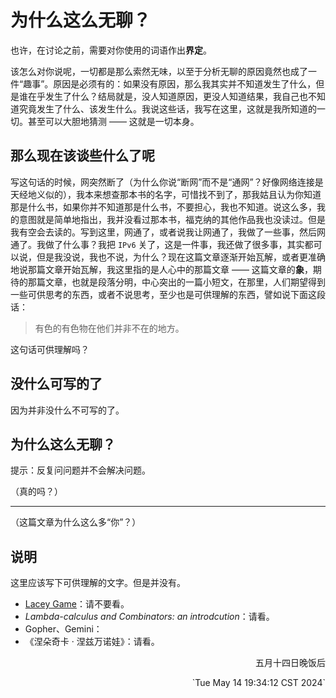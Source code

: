 # 为什么这么无聊？

也许，在讨论之前，需要对你使用的词语作出**界定**。

该怎么对你说呢，一切都是那么索然无味，以至于分析无聊的原因竟然也成了一件“趣事”。原因是必须有的：如果没有原因，那么我其实并不知道发生了什么，但是谁在乎发生了什么？结局就是，没人知道原因，更没人知道结果，我自己也不知道究竟发生了什么、该发生什么。我说这些话，我写在这里，这就是我所知道的一切。甚至可以大胆地猜测 —— 这就是一切本身。


## 那么现在该谈些什么了呢

写这句话的时候，网突然断了（为什么你说“断网”而不是“通网”？好像网络连接是天经地义似的），我本来想查那本书的名字，可惜找不到了，那我姑且认为你知道那是什么书，如果你并不知道那是什么书，不要担心，我也不知道。说这么多，我的意图就是简单地指出，我并没看过那本书，福克纳的其他作品我也没读过。但是我有空会去读的。写到这里，网通了，或者说我让网通了，我做了一些事，然后网通了。我做了什么事？我把 `IPv6` 关了，这是一件事，我还做了很多事，其实都可以说，但是我没说，我也不说，为什么？现在这篇文章逐渐开始瓦解，或者更准确地说那篇文章开始瓦解，我这里指的是人心中的那篇文章 —— 这篇文章的**象**，期待的那篇文章，也就是段落分明，中心突出的一篇小短文，在那里，人们期望得到一些可供思考的东西，或者不说思考，至少也是可供理解的东西，譬如说下面这段话：

> 有色的有色物在他们并非不在的地方。

这句话可供理解吗？


## 没什么可写的了

因为并非没什么不可写的了。


## 为什么这么无聊？

提示：反复问问题并不会解决问题。

（真的吗？）


---

（这篇文章为什么这么多“你”？）


## 说明

这里应该写下可供理解的文字。但是并没有。

- [Lacey Game](https://www.youtube.com/watch?v=rpmCU6h0JSQ)：请不要看。
- *Lambda-calculus and Combinators: an introdcution*：请看。
- Gopher、Gemini：
- 《涅朵奇卡 · 涅兹万诺娃》：请看。

<p align = right>五月十四日晚饭后</p>
<p align = right> `Tue May 14 19:34:12 CST 2024` </p>
